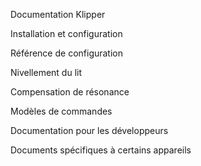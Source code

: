Documentation Klipper

Installation et configuration

Référence de configuration

Nivellement du lit

Compensation de résonance

Modèles de commandes

Documentation pour les développeurs

Documents spécifiques à certains appareils
